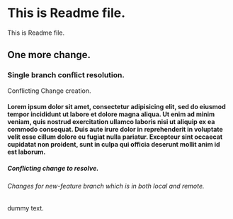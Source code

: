 # This is Readme file.
This is Readme file.

## One more change.




### Single branch conflict resolution.
Conflicting Change creation.

#### Lorem ipsum dolor sit amet, consectetur adipisicing elit, sed do eiusmod tempor incididunt ut labore et dolore magna aliqua. Ut enim ad minim veniam, quis nostrud exercitation ullamco laboris nisi ut aliquip ex ea commodo consequat. Duis aute irure dolor in reprehenderit in voluptate velit esse cillum dolore eu fugiat nulla pariatur. Excepteur sint occaecat cupidatat non proident, sunt in culpa qui officia deserunt mollit anim id est laborum.

##### Conflicting change to resolve.



###### Changes for new-feature branch which is in both local and remote.

dummy text.
